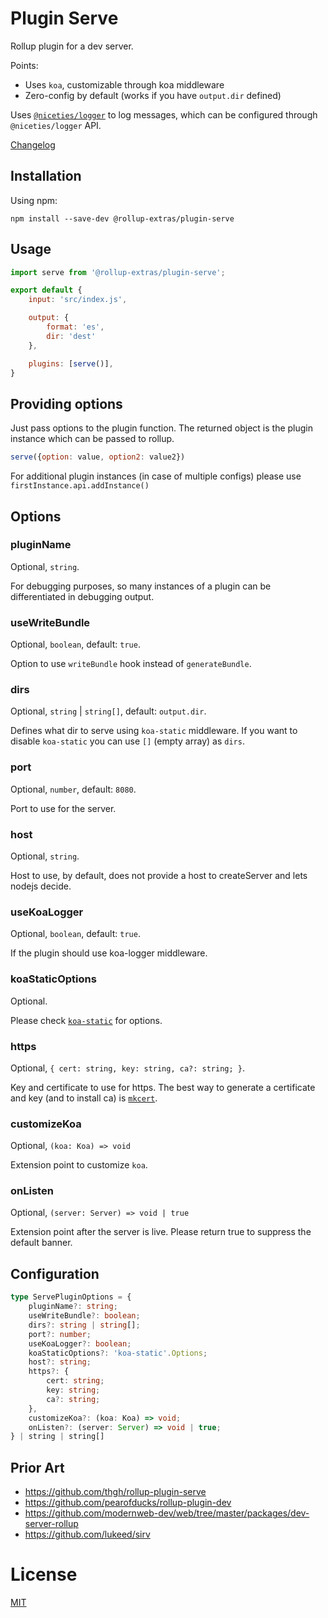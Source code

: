 # Plugin Serve

Rollup plugin for a dev server.

Points:

- Uses `koa`, customizable through koa middleware
- Zero-config by default (works if you have `output.dir` defined)

Uses [`@niceties/logger`](https://github.com/kshutkin/niceties/blob/main/logger/README.md) to log messages, which can be configured through `@niceties/logger` API.

[Changelog](./CHANGELOG.md)

## Installation

Using npm:
```
npm install --save-dev @rollup-extras/plugin-serve
```

## Usage

```javascript
import serve from '@rollup-extras/plugin-serve';

export default {
    input: 'src/index.js',

    output: {
        format: 'es',
        dir: 'dest'
    },

    plugins: [serve()],
} 
```

## Providing options

Just pass options to the plugin function. The returned object is the plugin instance which can be passed to rollup.

```javascript
serve({option: value, option2: value2})
```

For additional plugin instances (in case of multiple configs) please use `firstInstance.api.addInstance()`

## Options

### pluginName

Optional, `string`.

For debugging purposes, so many instances of a plugin can be differentiated in debugging output.

### useWriteBundle

Optional, `boolean`, default: `true`.

Option to use `writeBundle` hook instead of `generateBundle`.

### dirs

Optional, `string` | `string[]`, default: `output.dir`.

Defines what dir to serve using `koa-static` middleware. If you want to disable `koa-static` you can use `[]` (empty array) as `dirs`.

### port

Optional, `number`, default: `8080`.

Port to use for the server.

### host

Optional, `string`.

Host to use, by default, does not provide a host to createServer and lets nodejs decide.

### useKoaLogger

Optional, `boolean`, default: `true`.

If the plugin should use koa-logger middleware.

### koaStaticOptions

Optional.

Please check [`koa-static`](https://github.com/koajs/static) for options.

### https

Optional, `{ cert: string, key: string, ca?: string; }`.

Key and certificate to use for https. The best way to generate a certificate and key (and to install ca) is [`mkcert`](https://github.com/FiloSottile/mkcert).

### customizeKoa

Optional, `(koa: Koa) => void`

Extension point to customize `koa`.

### onListen

Optional, `(server: Server) => void | true`

Extension point after the server is live. Please return true to suppress the default banner.

## Configuration

```typescript
type ServePluginOptions = {
    pluginName?: string;
    useWriteBundle?: boolean;
    dirs?: string | string[];
    port?: number;
    useKoaLogger?: boolean;
    koaStaticOptions?: 'koa-static'.Options;
    host?: string;
    https?: {
        cert: string;
        key: string;
        ca?: string;
    },
    customizeKoa?: (koa: Koa) => void;
    onListen?: (server: Server) => void | true;
} | string | string[]
```

## Prior Art

- https://github.com/thgh/rollup-plugin-serve
- https://github.com/pearofducks/rollup-plugin-dev
- https://github.com/modernweb-dev/web/tree/master/packages/dev-server-rollup
- https://github.com/lukeed/sirv

# License

[MIT](https://github.com/kshutkin/rollup-extras/blob/main/LICENSE)